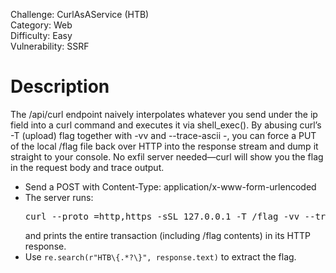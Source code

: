 Challenge: CurlAsAService (HTB) <br> 
Category: Web <br>
Difficulty: Easy <br>
Vulnerability: SSRF <br>

<h1>Description</h1>
The /api/curl endpoint naively interpolates whatever you send under the ip field into a curl
command and executes it via shell_exec(). By abusing curl’s -T (upload) flag together with -vv and --trace-ascii -, you
can force a PUT of the local /flag file back over HTTP into the response stream and dump it straight to your console. No
exfil server needed—curl will show you the flag in the request body and trace output.

<ul>
    <li>Send a POST with Content-Type: application/x-www-form-urlencoded</li>
    <li>The server runs:
        <pre>curl --proto =http,https -sSL 127.0.0.1 -T /flag -vv --trace-ascii - 2>&1</pre> and prints the entire
        transaction (including /flag contents) in its HTTP response.
    </li>
    <li>Use <code>re.search(r"HTB\{.*?\}", response.text)</code> to extract the flag.</li>
</ul>
